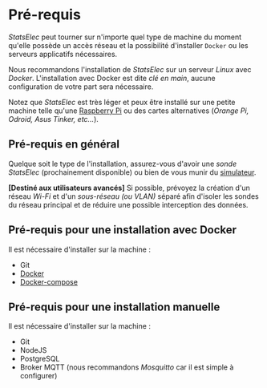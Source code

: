 # Pré-requis
_StatsElec_ peut tourner sur n'importe quel type de machine du moment qu'elle possède un accès réseau et la possibilité d'installer ```Docker``` ou les serveurs applicatifs nécessaires.

Nous recommandons l'installation de _StatsElec_ sur un serveur _Linux_ avec _Docker_. L'installation avec Docker est dite *clé en main*, aucune configuration de votre part sera nécessaire.

Notez que _StatsElec_ est très léger et peux être installé sur une petite machine telle qu'une [Raspberry Pi](https://www.raspberrypi.org/) ou des cartes alternatives (_Orange Pi, Odroid, Asus Tinker, etc..._).


## Pré-requis en général
Quelque soit le type de l'installation, assurez-vous d'avoir une _sonde StatsElec_ (prochainement disponible) ou bien de vous munir du [simulateur](https://git.ahh.si/themimitoof/StatsElec-simulateur).

**[Destiné aux utilisateurs avancés]** Si possible, prévoyez la création d'un réseau _Wi-Fi_ et d'un _sous-réseau (ou VLAN)_ séparé afin d'isoler les sondes du réseau principal et de réduire une possible interception des données.

## Pré-requis pour une installation avec Docker
Il est nécessaire d'installer sur la machine :

 * Git
 * [Docker](https://www.docker.com)
 * [Docker-compose](https://docs.docker.com/compose/)


## Pré-requis pour une installation manuelle
Il est nécessaire d'installer sur la machine :

 * Git
 * NodeJS
 * PostgreSQL
 * Broker MQTT (nous recommandons _Mosquitto_ car il est simple à configurer)
